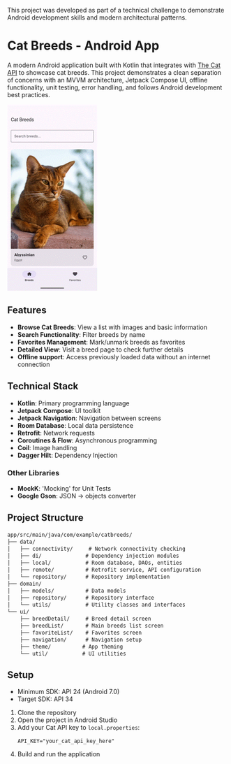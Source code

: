 This project was developed as part of a technical challenge to demonstrate Android development skills and modern architectural patterns.

# Cat Breeds - Android App
A modern Android application built with Kotlin that integrates with [The Cat API](https://thecatapi.com/) to showcase cat breeds. This project demonstrates a clean separation of concerns with an MVVM architecture, Jetpack Compose UI, offline functionality, unit testing, error handling, and follows Android development best practices.

![Cat Breeds Demo](assets/demo_cat_breeds.gif)

## Features
- **Browse Cat Breeds**: View a list with images and basic information
- **Search Functionality**: Filter breeds by name
- **Favorites Management**: Mark/unmark breeds as favorites
- **Detailed View**: Visit a breed page to check further details
- **Offline support**: Access previously loaded data without an internet connection

## Technical Stack
- **Kotlin**: Primary programming language
- **Jetpack Compose**: UI toolkit
- **Jetpack Navigation**: Navigation between screens
- **Room Database**: Local data persistence
- **Retrofit**: Network requests
- **Coroutines & Flow**: Asynchronous programming
- **Coil**: Image handling
- **Dagger Hilt**: Dependency Injection

### Other Libraries
- **MockK**: 'Mocking' for Unit Tests
- **Google Gson**: JSON -> objects converter

## Project Structure

```
app/src/main/java/com/example/catbreeds/
├── data/
│   ├── connectivity/     # Network connectivity checking
│   ├── di/              # Dependency injection modules
│   ├── local/           # Room database, DAOs, entities
│   ├── remote/          # Retrofit service, API configuration
│   └── repository/      # Repository implementation
├── domain/
│   ├── models/          # Data models
│   ├── repository/      # Repository interface
│   └── utils/           # Utility classes and interfaces
└── ui/
    ├── breedDetail/     # Breed detail screen
    ├── breedList/       # Main breeds list screen
    ├── favoriteList/    # Favorites screen
    ├── navigation/      # Navigation setup
    ├── theme/          # App theming
    └── util/           # UI utilities
```

## Setup

- Minimum SDK: API 24 (Android 7.0)
- Target SDK: API 34

1. Clone the repository
2. Open the project in Android Studio
3. Add your Cat API key to `local.properties`:
   ```
   API_KEY="your_cat_api_key_here"
   ```
4. Build and run the application